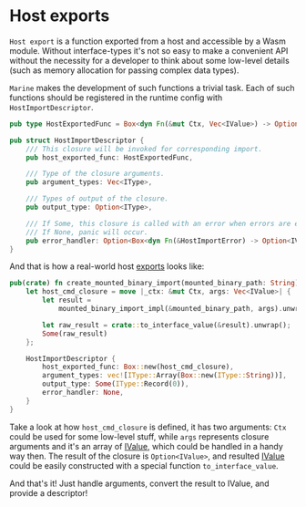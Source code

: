 # Host exports

`Host export` is a function exported from a host and accessible by a Wasm module. Without interface-types it's not so easy to make a convenient API without the necessity for a developer to think about some low-level details (such as memory allocation for passing complex data types).

`Marine` makes the development of such functions a trivial task. Each of such functions should be registered in the runtime config with `HostImportDescriptor`.

```rust
pub type HostExportedFunc = Box<dyn Fn(&mut Ctx, Vec<IValue>) -> Option<IValue> + 'static>;

pub struct HostImportDescriptor {
    /// This closure will be invoked for corresponding import.
    pub host_exported_func: HostExportedFunc,

    /// Type of the closure arguments.
    pub argument_types: Vec<IType>,

    /// Types of output of the closure.
    pub output_type: Option<IType>,

    /// If Some, this closure is called with an error when errors are encountered while lifting.
    /// If None, panic will occur.
    pub error_handler: Option<Box<dyn Fn(&HostImportError) -> Option<IValue> + 'static>>,
}
```

And that is how a real-world host [exports](https://github.com/fluencelabs/marine/tree/master/fluence-faas/src/host\_imports) looks like:

```rust
pub(crate) fn create_mounted_binary_import(mounted_binary_path: String) -> HostImportDescriptor {
    let host_cmd_closure = move |_ctx: &mut Ctx, args: Vec<IValue>| {
        let result =
            mounted_binary_import_impl(&mounted_binary_path, args).unwrap_or_else(Into::into);

        let raw_result = crate::to_interface_value(&result).unwrap();
        Some(raw_result)
    };

    HostImportDescriptor {
        host_exported_func: Box::new(host_cmd_closure),
        argument_types: vec![IType::Array(Box::new(IType::String))],
        output_type: Some(IType::Record(0)),
        error_handler: None,
    }
}
```

Take a look at how `host_cmd_closure` is defined, it has two arguments: `Ctx` could be used for some low-level stuff, while `args` represents closure arguments and it's an array of [IValue](ivalue-and-itype.md), which could be handled in a handy way then. The result of the closure is `Option<IValue>`, and resulted [IValue](ivalue-and-itype.md) could be easily constructed with a special function `to_interface_value`.

And that's it! Just handle arguments, convert the result to IValue, and provide a descriptor!
